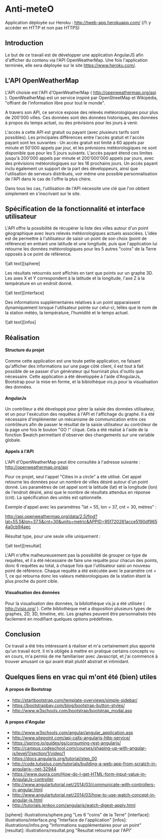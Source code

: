 # Anti-meteO

Application déployée sur Heroku : http://tweb-app.herokuapp.com/    (/!\ y accéder en HTTP et non pas HTTPS)

## Introduction

Le but de ce travail est de développer une application AngularJS afin d'afficher du contenu via l'API OpenWeatherMap. Une fois l'application terminée, elle sera déployée sur le site https://www.heroku.com/.

## L'API OpenWeatherMap

L'API choisie est l'API d'OpenWeatherMap ( http://openweathermap.org/api ). OpenWeatherMap est un service inspiré par OpenStreetMap et Wikipédia, "offrant de l'information libre pour tout le monde".

A travers son API, ce service expose des relevés météorologiques pour plus de 200'000 villes. Ces données sont des données historiques, des données à propos du temps actuel, ou des prévisions pour les jours à venir.

L'accès à cette API est gratuit ou payant (avec plusieurs tarifs sont possibles). Les principales différences entre l'accès gratuit et l'accès payant sont les suivantes : 
Un accès gratuit est limité à 60 appels par minute et 50'000 appels par jour, et les prévisions météorologiques ne sont disponible que pour les 5 jours suivants. L'accès payant étend ces limites jusqu'à 200'000 appels par minute et 200'000'000 appels par jours, avec des prévisions météorologiques sur les 16 prochains jours. Un accès payant inclu également un support de la part des développeurs, ainsi que l'utilisation de serveurs distribués, voir même une possible personnalisation de l'API dans le cas de l'offre la plus chère.

Dans tous les cas, l'utilisation de l'API nécessite une clé que l'on obtient simplement en s'inscrivant sur le site.

## Spécification de la fonctionnalité et interface utilisateur

L'API offre la possibilité de récupérer la liste des villes autour d'un point géographique avec leurs relevés météorologiques actuels associées. L'idée est de permettre à l'utilisateur de saisir un point de son choix (point de référence) en entrant une latitude et une longitude, puis que l'application lui retourne les données météorologiques pour les 5 autres "coins" de la Terre opposés à ce point de référence.

![alt text][sphere]

Les résultats retournés sont affichés en tant que points sur un graphe 3D. Les axes X et Y correspondent à la latitude et la longitude, l'axe Z à la température en un endroit donné.

![alt text][interface]

Des informations supplémentaires relatives à un point apparaissent dynamiquement lorsque l'utilisateur pointe sur celui-ci, telles que le nom de la station météo, la température, l'humidité et le temps actuel.

![alt text][infos]


## Réalisation

#### Structure du projet

Comme cette application est une toute petite application, ne faisant qu'afficher des informations sur une page côté client, il est tout à fait possible de se passer d'un générateur qui fournirait plus d'outils que nécessaire. Cette application a été développée à l'aide d'AngularJs, Bootstrap pour la mise en forme, et la bibiothèque vis.js pour la visualisation des données.

#### AngularJs

Un contrôleur a été développé pour gérer la saisie des données utilisateur, et un pour l'exécution des requêtes à l'API et l'affichage du graphe. Il a été nécessaire d'implémenter un mécanisme de communication entre ces contrôleurs afin de passer le résultat de la saisie utilisateur au contrôleur de la page une fois le bouton "GO !" cliqué. Cela a été réalisé à l'aide de la fonction $watch permettant d'observer des changements sur une variable globale.

#### Appels à l'API

L'API d'OpenWeatherMap peut être consultée à l'adresse suivante : http://openweathermap.org/api

Pour ce projet, seul l'appel "Cities in a circle" a été utilisé. Cet appel retourne les données pour un nombre de villes désiré autour d'un point donné. Les paramètres de cet appel sont la latitude (lat) et la longitude (lon) de l'endroit désiré, ainsi que le nombre de résultats attendus en réponse (cnt). La spécification des unités est optionnelle.

Exemple d'appel avec les paramètres "lat = 55, lon = 37, cnt = 30, mètres" :

http://api.openweathermap.org/data/2.5/find?lat=55.5&lon=37.5&cnt=30&units=metric&APPID=95f720261acce5190df9654a0cb94aec

Résultat type, pour une seule ville uniquement :

![alt text][resultat]

L'API n'offre malheureusement pas la possibilité de grouper ce type de requêtes, et il a été nécessaire de faire une requête pour chacun des points, donc 6 requêtes au total, à chaque fois que l'utilisateur saisi un nouveau point de référence. Chaque requête a été exécutée avec le paramètre cnt = 1, ce qui retourna donc les valeurs météorologiques de la station étant la plus proche du point cible.


#### Visualisation des données 

Pour la visualisation des données, la bibliothèque vis.js a été utilisée ( http://visjs.org/ ). Cette bibliothèque met a disposition plusieurs types de graphes, 2D, 3D, timeline, etc. Les graphes peuvent être personnalisés très facilement en modifiant quelques options prédéfinies.


## Conclusion

Ce travail a été très intéressant à réaliser et m'a certainement plus apporté qu'un travail écrit. Il m'a obligée à mettre en pratique certains concepts vu en cours, m'a permis de me familiariser avec Javascript, et j'ai commencé à trouver amusant ce qui avant était plutôt abstrait et intimidant.


## Quelques liens en vrac qui m'ont été (bien) utiles

#### A propos de Bootstrap

- http://startbootstrap.com/template-overviews/simple-sidebar/
- https://bootstrapbay.com/blog/bootstrap-button-styles/
- http://www.w3schools.com/bootstrap/bootstrap_modal.asp

#### A propos d'Angular

- http://www.w3schools.com/angular/angular_application.asp
- http://www.sitepoint.com/api-calls-angularjs-http-service/
- https://spring.io/guides/gs/consuming-rest-angularjs/
- http://campus.codeschool.com/courses/shaping-up-with-angular-js/level/1/section/1/video/1
- https://docs.angularjs.org/tutorial/step_00
- http://code.tutsplus.com/tutorials/building-a-web-app-from-scratch-in-angularjs--net-32944
- https://www.quora.com/How-do-I-get-HTML-form-input-value-in-AngularJs-controller
- http://www.angulartutorial.net/2014/03/communicate-with-controllers-in-angular.html
- http://www.angulartutorial.net/2014/03/how-to-use-watch-concept-in-angular-js.html
- http://tutorials.jenkov.com/angularjs/watch-digest-apply.html

[sphere]: illustrations/sphere.png "Les 6 "coins" de la Terre"
[interface]: illustrations/interface.png "Interface de l'application"
[infos]: illustrations/infos.png "Informations supplémentaires pour un point"
[resultat]: illustrations/resultat.png "Resultat retourné par l'API"

